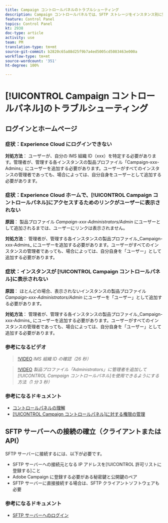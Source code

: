 ```yaml
---
title: Campaign コントロールパネルのトラブルシューティング
description: Campaign コントロールパネルでは、SFTP ストレージをインスタンス別に監視および管理したり、IP アドレスを許可リストに登録したりできます。
feature: Control Panel
topics: Control Panel
kt: 2938
doc-type: article
activity: use
team: PM
translation-type: tm+mt
source-git-commit: b2820c65a88d25f9b7a4ed5005cd5083463e000a
workflow-type: tm+mt
source-wordcount: '351'
ht-degree: 100%

---
```



# [!UICONTROL Campaign コントロールパネル]のトラブルシューティング

## ログインとホームページ

### 症状：Experience Cloud にログインできない

**対処方法**：
ユーザーが、自分の IMS 組織 ID（xxx）を特定する必要があります。管理者が、管理する各インスタンスの製品プロファイル「Campaign-xxx-Admins」にユーザーを追加する必要があります。ユーザーがすべてのインスタンスの管理者であっても、場合によっては、自分自身をユーザーとして追加する必要があります。

### 症状：Experience Cloud ホームで、[!UICONTROL Campaign コントロールパネル]にアクセスするためのリンクがユーザーに表示されない

**原因**：
製品プロファイル _Campaign-xxx-Administrators/Admin_ にユーザーとして追加されるまでは、ユーザーにリンクは表示されません。

**対処方法**：
管理者が、管理する各インスタンスの製品プロファイル_Campaign-xxx-Admins_ にユーザーを追加する必要があります。ユーザーがすべてのインスタンスの管理者であっても、場合によっては、自分自身を「ユーザー」として追加する必要があります。

### 症状：インスタンスが [!UICONTROL Campaign コントロールパネル]に表示されない

**原因**：
ほとんどの場合、表示されないインスタンスの製品プロファイル _Campaign-xxx-Administrators/Admin_ にユーザーを「ユーザー」として追加する必要があります。

**対処方法**：
管理者が、管理する各インスタンスの製品プロファイル_Campaign-xxx-Admins_ にユーザーを追加する必要があります。ユーザーがすべてのインスタンスの管理者であっても、場合によっては、自分自身を「ユーザー」として追加する必要があります。

### 参考になるビデオ

>[!VIDEO](https://video.tv.adobe.com/v/27183?quality=12)
*IMS 組織 ID の確認（26 秒）*

>[!VIDEO](https://video.tv.adobe.com/v/27147?quality=12)
*製品プロファイル「Administrators」に管理者を追加して[!UICONTROL Campaign コントロールパネル]を使用できるようにする方法（1 分 3 秒）*

### 参考になるドキュメント

* [コントロールパネルの理解](https://docs.adobe.com/content/help/ja-JP/control-panel/using/control-panel-home.html)
* [[!UICONTROL Campaign コントロールパネル]に対する権限の管理](https://docs.adobe.com/content/help/ja-JP/control-panel/using/control-panel-home.html)

## SFTP サーバーへの接続の確立（クライアントまたは API）

SFTP サーバーに接続するには、以下が必要です。

* SFTP サーバーへの接続元となる IP アドレスを[!UICONTROL 許可リストに登録する]こと
* Adobe Campaign に登録する必要がある秘密鍵と公開鍵のペア
* SFTP サーバーに直接接続する場合は、SFTP クライアントソフトウェアも必要

### 参考になるドキュメント

* [SFTP サーバーへのログイン](https://docs.adobe.com/content/help/ja-JP/control-panel/using/control-panel-home.html#LoggingintoyourSFTPserver)

